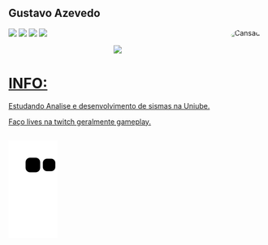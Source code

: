 ## Gustavo Azevedo

  <img align="right" alt="Cansado" height="240" style="border-radius:50px;" src="https://cdn.discordapp.com/attachments/625132907903582208/1021917775205236796/JubilantNextIbex-max-1mb.gif">
</div>

<a href="https://www.youtube.com" target="_blank"><img src="https://img.shields.io/badge/YouTube-FF0000?style=for-the-badge&logo=youtube&logoColor=white" target="_blank"></a>
  <a href="https://www.instagram.com/guhcansado/" target="_blank"><img src="https://img.shields.io/badge/-Instagram-%23E4405F?style=for-the-badge&logo=instagram&logoColor=white" target="_blank"></a>
 	<a href="https://www.twitch.tv/guhcansado" target="_blank"><img src="https://img.shields.io/badge/Twitch-9146FF?style=for-the-badge&logo=twitch&logoColor=white" target="_blank"></a>
 <a href="https://discord.gg/hKmj3xv3Jm" target="_blank"><img src="https://img.shields.io/badge/Discord-7289DA?style=for-the-badge&logo=discord&logoColor=white" target="_blank"></a>

<div align="center">
  <a href="https://www.twitch.tv/guhcansado">
  <img height="180em" src="https://github-readme-stats.vercel.app/api?username=GuhCansado&show_icons=true&theme=dark&include_all_commits=true&count_private=true"/>
</div> 

# INFO:
Estudando Analise e desenvolvimento de sismas na Uniube.

Faço lives na twitch geralmente gameplay.


##

  ![Snake animation](https://github.com/guhcansado/guhcansado/blob/output/github-contribution-grid-snake.svg)
</div>
